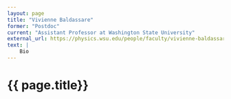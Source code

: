 ```yaml
---
layout: page
title: "Vivienne Baldassare"
former: "Postdoc"
current: "Assistant Professor at Washington State University"
external_url: https://physics.wsu.edu/people/faculty/vivienne-baldassare/
text: |
    Bio
---
```



<h1> {{ page.title}} </h1>